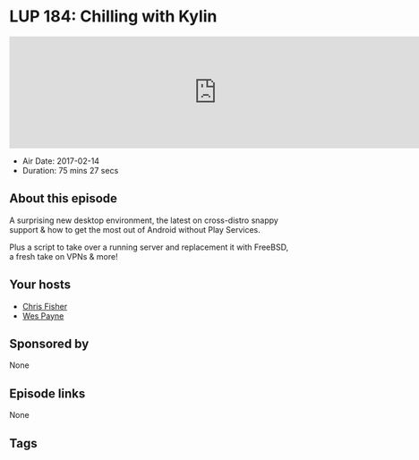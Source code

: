 # LUP 184: Chilling with Kylin

<iframe src="https://player.fireside.fm/v2/RUkczH-V+LuMO1xiJ?theme=dark" width="740" height="200" frameborder="0" scrolling="no"></iframe>

* Air Date: 2017-02-14
* Duration: 75 mins 27 secs

## About this episode

A surprising new desktop environment, the latest on cross-distro snappy support & how to get the most out of Android without Play Services.

Plus a script to take over a running server and replacement it with FreeBSD, a fresh take on VPNs & more!

## Your hosts
* [Chris Fisher](https://linuxunplugged.com/hosts/chrislas)
* [Wes Payne](https://linuxunplugged.com/hosts/wes)

## Sponsored by

None



## Episode links

None



## Tags

